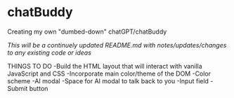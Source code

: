 # chatBuddy
 Creating my own "dumbed-down" chatGPT/chatBuddy

 *This will be a continuely updated README.md with notes/updates/changes to any existing code or ideas*

 THINGS TO DO
 -Build the HTML layout that will interact with vanilla JavaScript and CSS
 -Incorporate main color/theme of the DOM
    -Color scheme
    -AI modal
    -Space for AI modal to talk back to you
    -Input field
    -Submit button
    
